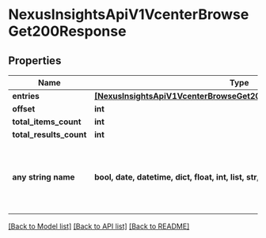 # NexusInsightsApiV1VcenterBrowseGet200Response


## Properties
Name | Type | Description | Notes
------------ | ------------- | ------------- | -------------
**entries** | [**[NexusInsightsApiV1VcenterBrowseGet200ResponseOneOf9EntriesInner]**](NexusInsightsApiV1VcenterBrowseGet200ResponseOneOf9EntriesInner.md) |  | [optional] 
**offset** | **int** |  | [optional] 
**total_items_count** | **int** |  | [optional] 
**total_results_count** | **int** |  | [optional] 
**any string name** | **bool, date, datetime, dict, float, int, list, str, none_type** | any string name can be used but the value must be the correct type | [optional]

[[Back to Model list]](../README.md#documentation-for-models) [[Back to API list]](../README.md#documentation-for-api-endpoints) [[Back to README]](../README.md)



